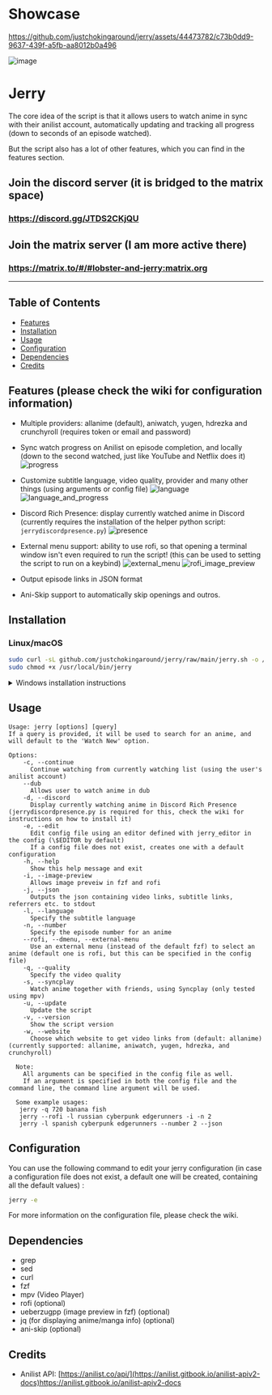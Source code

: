 # Showcase

https://github.com/justchokingaround/jerry/assets/44473782/c73b0dd9-9637-439f-a5fb-aa8012b0a496

![image](https://github.com/justchokingaround/jerry/assets/44473782/9f49b6e1-a07a-4610-b893-6a5ab816c40b)


# Jerry
The core idea of the script is that it allows users to watch anime in sync with their anilist account, automatically updating and tracking all progress (down to seconds of an episode watched).

But the script also has a lot of other features, which you can find in the features section.

## Join the discord server (it is bridged to the matrix space)

### https://discord.gg/JTDS2CKjQU

## Join the matrix server (I am more active there)

### https://matrix.to/#/#lobster-and-jerry:matrix.org

---
## Table of Contents
- [Features](#features-please-check-the-wiki-for-configuration-information)
- [Installation](#installation)
- [Usage](#usage)
- [Configuration](#configuration)
- [Dependencies](#dependencies)
- [Credits](#credits)

## Features (please check the wiki for configuration information)
- Multiple providers: allanime (default), aniwatch, yugen, hdrezka and crunchyroll (requires token or email and password)
- Sync watch progress on Anilist on episode completion, and locally (down to the second watched, just like YouTube and Netflix does it)
![progress](./assets/progress.png)

- Customize subtitle language, video quality, provider and many other things (using arguments or config file)
![language](./assets/language.png)
![language_and_progress](./assets/language_and_progress.png)

- Discord Rich Presence: display currently watched anime in Discord (currently requires the installation of the helper python script: `jerrydiscordpresence.py`)
![presence](./assets/presence.png)

- External menu support: ability to use rofi, so that opening a terminal window isn't even required to run the script! (this can be used to setting the script to run on a keybind)
![external_menu](./assets/external_menu.png)
![rofi_image_preview](./assets/rofi_image_preview.png)

- Output episode links in JSON format

- Ani-Skip support to automatically skip openings and outros.


## Installation
### Linux/macOS
```sh
sudo curl -sL github.com/justchokingaround/jerry/raw/main/jerry.sh -o /usr/local/bin/jerry &&
sudo chmod +x /usr/local/bin/jerry
```

<details>
<summary>Windows installation instructions</summary>

* This guide covers how to install and use jerry with the Windows Terminal (which comes pre-installed with Windows 11), you could also use a different terminal emulator, that supports fzf, like for example Wezterm
* Note that the Git Bash terminal does *not* have proper 
fzf support

Basically, what we are going to do is install the bash shell and use it to install the shell script. We will also install the mpv video player and fzf, which are required for the script to work.

1. Install scoop

Open a PowerShell terminal https://learn.microsoft.com/en-us/powershell/scripting/install/installing-powershell-on-windows?view=powershell-7.2#msi (version 5.1 or later) and run:

```ps
Set-ExecutionPolicy RemoteSigned -Scope CurrentUser
irm get.scoop.sh | iex
```

2. Install git,mpv and fzf

```ps
scoop bucket add extras
scoop install git mpv fzf
```
3. Install windows terminal (you don't need to have a microsoft account for that)
   https://learn.microsoft.com/en-us/windows/terminal/install

4. Install git bash (select the option to add it to the windows terminal during installation)
   https://git-scm.com/download/win

(The next steps are to be done in the windows terminal, in a bash shell)

5. Download the script file to the current directory
```sh
curl -O "https://raw.githubusercontent.com/justchokingaround/jerry/main/jerry.sh"
```

6. Give it executable permissions
```sh
chmod +x jerry.sh
```

7. Copy the script to path
```sh
cp jerry.sh /usr/bin/jerry
```

8. Use jerry
```sh
jerry --help
```

</details>


## Usage
```
Usage: jerry [options] [query]
If a query is provided, it will be used to search for an anime, and will default to the 'Watch New' option.

Options:
    -c, --continue
      Continue watching from currently watching list (using the user's anilist account)
    --dub
      Allows user to watch anime in dub
    -d, --discord
      Display currently watching anime in Discord Rich Presence (jerrydiscordpresence.py is required for this, check the wiki for instructions on how to install it)
    -e, --edit
      Edit config file using an editor defined with jerry_editor in the config (\$EDITOR by default)
      If a config file does not exist, creates one with a default configuration
    -h, --help
      Show this help message and exit
    -i, --image-preview
      Allows image preveiw in fzf and rofi
    -j, --json
      Outputs the json containing video links, subtitle links, referrers etc. to stdout
    -l, --language
      Specify the subtitle language
    -n, --number
      Specify the episode number for an anime
    --rofi, --dmenu, --external-menu
      Use an external menu (instead of the default fzf) to select an anime (default one is rofi, but this can be specified in the config file)
    -q, --quality
      Specify the video quality
    -s, --syncplay
      Watch anime together with friends, using Syncplay (only tested using mpv)
    -u, --update
      Update the script
    -v, --version
      Show the script version
    -w, --website
      Choose which website to get video links from (default: allanime) (currently supported: allanime, aniwatch, yugen, hdrezka, and crunchyroll)

  Note: 
    All arguments can be specified in the config file as well.
    If an argument is specified in both the config file and the command line, the command line argument will be used.

  Some example usages:
   jerry -q 720 banana fish
   jerry --rofi -l russian cyberpunk edgerunners -i -n 2
   jerry -l spanish cyberpunk edgerunners --number 2 --json
```
## Configuration

You can use the following command to edit your jerry configuration (in case a configuration file does not exist, a default one will be created, containing all the default values) :
```sh
jerry -e
```

For more information on the configuration file, please check the wiki.

## Dependencies
- grep
- sed
- curl
- fzf
- mpv (Video Player)
- rofi (optional)
- ueberzugpp (image preview in fzf) (optional)
- jq (for displaying anime/manga info) (optional)
- ani-skip (optional)

## Credits
- Anilist API: [https://anilist.co/api/](https://anilist.gitbook.io/anilist-apiv2-docs)https://anilist.gitbook.io/anilist-apiv2-docs
